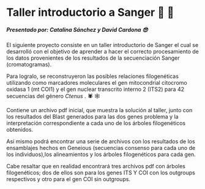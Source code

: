 <div class=text-justify>

# **Taller introductorio a Sanger** :raised_hands: :page_facing_up:
##### Presentado por: Catalina Sánchez y David Cardona :sunglasses:

El siguiente proyecto consiste en un taller introductorio de Sanger el cual
se desarrolló con el objetivo de aprender a hacer el correcto procesamiento
de los datos provenientes de los resultados de la secuenciación Sanger (cromatogramas).

Para logralo, se reconstruyeron las posibles relaciones filogenéticas utilizando
como marcadores moleculares el gen mitocondrial citocromo oxidasa 1 (mt COI1) y
el gen nuclear transcrito interno 2 (ITS2) para 42 secuencias del género _Ctenus_ . :spider: :spider_web:

Contiene un archivo pdf inicial, que muestra la solución al taller, junto con
los resultados del Blast generados para las dos genes problema y la
interpretación correspondiente a cada uno de los árboles filogenéticos obtenidos.

Así mismo podrá encontrar una serie de archivos con los resultados de los
ensamblajes hechos en Geneious (secuencias consenso para cada uno de los individuos),los alineamientos y los árboles filogenéticos para cada gen.

Cabe resaltar que en realidad encontrará tres archivos pdf con árboles filogenéticos;
dos de ellos son para los genes ITS Y COI con los outgroups respectivos y otro para
el gen COI sin outgroups.

</div>

